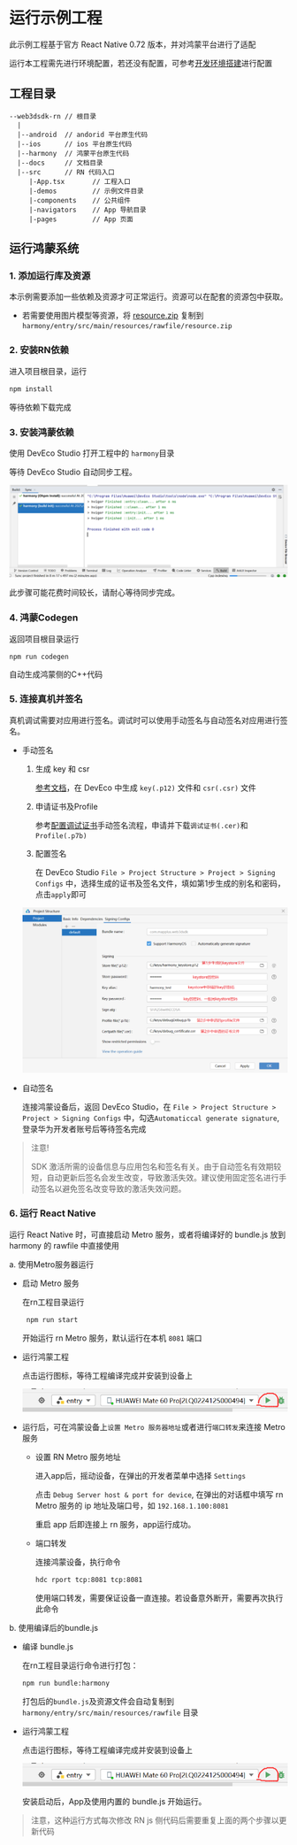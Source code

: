 
# 运行示例工程

此示例工程基于官方 React Native 0.72 版本，并对鸿蒙平台进行了适配

运行本工程需先进行环境配置，若还没有配置，可参考[开发环境搭建](./开发环境搭建.md)进行配置

## 工程目录

```
--web3dsdk-rn // 根目录
  |
  |--android  // andorid 平台原生代码
  |--ios      // ios 平台原生代码
  |--harmony  // 鸿蒙平台原生代码
  |--docs     // 文档目录
  |--src      // RN 代码入口
     |-App.tsx       // 工程入口
     |-demos         // 示例文件目录
     |-components    // 公共组件
     |-navigators    // App 导航目录
     |-pages         // App 页面

```

## 运行鸿蒙系统

### 1. 添加运行库及资源

本示例需要添加一些依赖及资源才可正常运行。资源可以在配套的资源包中获取。

* 若需要使用图片模型等资源，将 [resource.zip](https://osscdn.mapplus.com/sdk/webmap3d/resource.zip) 复制到 `harmony/entry/src/main/resources/rawfile/resource.zip`

### 2. 安装RN依赖

进入项目根目录，运行

```bash
npm install
```

等待依赖下载完成

### 3. 安装鸿蒙依赖

使用 DevEco Studio 打开工程中的 `harmony`目录

等待 DevEco Studio 自动同步工程。

![alt text](./images/r-1.png)

此步骤可能花费时间较长，请耐心等待同步完成。


### 4. 鸿蒙Codegen

返回项目根目录运行 

```
npm run codegen
```
自动生成鸿蒙侧的C++代码

### 5. 连接真机并签名

真机调试需要对应用进行签名。调试时可以使用手动签名与自动签名对应用进行签名。

* 手动签名

  1. 生成 key 和 csr

      [参考文档](https://developer.huawei.com/consumer/cn/doc/harmonyos-guides/ide-signing#section462703710326)，在 DevEco 中生成 `key(.p12)` 文件和 `csr(.csr)` 文件



  2. 申请证书及Profile

     参考[配置调试证书](https://developer.huawei.com/consumer/cn/doc/app/agc-help-debug-overview-0000001955332054)手动签名流程，申请并下载`调试证书(.cer)`和`Profile(.p7b)`

  3. 配置签名

     在 DevEco Studio `File > Project Structure > Project > Signing Configs` 中，选择生成的证书及签名文件，填如第1步生成的别名和密码，点击`apply`即可

    ![配置签名](./images/r-3.png)


* 自动签名

  连接鸿蒙设备后，返回 DevEco Studio，在 `File > Project Structure > Project > Signing Configs` 中，勾选`Automaticcal generate signature`, 登录华为开发者账号后等待签名完成

> 注意!
>
> SDK 激活所需的设备信息与应用包名和签名有关。由于自动签名有效期较短，自动更新后签名会发生改变，导致激活失效。建议使用固定签名进行手动签名以避免签名改变导致的激活失效问题。

### 6. 运行 React Native

运行 React Native 时，可直接启动 Metro 服务，或者将编译好的 bundle.js 放到 harmony 的 rawfile 中直接使用

a. 使用Metro服务器运行

* 启动 Metro 服务

  在rn工程目录运行

  ```bash
   npm run start
  ```
  开始运行 rn Metro 服务，默认运行在本机 `8081` 端口

* 运行鸿蒙工程

  点击运行图标，等待工程编译完成并安装到设备上

  ![alt text](./images/r-2.png)

* 运行后，可在鸿蒙设备上`设置 Metro 服务器地址`或者进行`端口转发`来连接 Metro 服务

  * 设置 RN Metro 服务地址

    进入app后，摇动设备，在弹出的开发者菜单中选择 `Settings`

    点击 `Debug Server host & port for device`, 在弹出的对话框中填写 rn Metro 服务的 ip 地址及端口号，如 `192.168.1.100:8081`

    重启 app 后即连接上 rn 服务，app运行成功。

  * 端口转发

    连接鸿蒙设备，执行命令

    ```bash
    hdc rport tcp:8081 tcp:8081
    ```
    使用端口转发，需要保证设备一直连接。若设备意外断开，需要再次执行此命令

b. 使用编译后的bundle.js

* 编译 bundle.js

  在rn工程目录运行命令进行打包：
  ```bash
  npm run bundle:harmony
  ```
  打包后的`bundle.js`及资源文件会自动复制到 `harmony/entry/src/main/resources/rawfile` 目录

* 运行鸿蒙工程

  点击运行图标，等待工程编译完成并安装到设备上

  ![alt text](./images/r-2.png)

  安装启动后，App及使用内置的 bundle.js 开始运行。

> 注意，这种运行方式每次修改 RN js 侧代码后需要重复上面的两个步骤以更新代码
